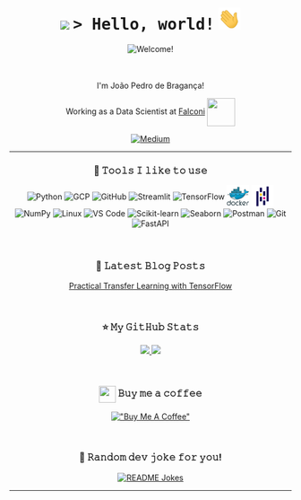 <div align="center">
<h1> <img src="https://emojis.slackmojis.com/emojis/images/1531849430/4246/blob-sunglasses.gif?1531849430" width="40"/> <tt>> Hello, world!</tt> <img src="https://github.com/ABSphreak/ABSphreak/blob/master/gifs/Hi.gif" width="40"></h1>
</div>

<div align="center" width="50">

<img src="https://github.com/JPedroBraganca/JPedroBraganca/blob/main/gifs/github_jp.gif" alt="Welcome!" width="480"/>

</div>
<br />
<br />

<div align="center">

I'm João Pedro de Bragança!

Working as a Data Scientist at [Falconi](https://www.falconi.com/) <img align="center" height="50" width="50" src="https://avatars.githubusercontent.com/u/43240208?s=200&v=4">

[![Medium](https://img.shields.io/badge/medium-black?&style=flat-square&logo=medium&logoColor=white)](https://medium.com/@joaopedrodebraganca)
  
</div>

---

<div align="center">

### 🔧 𝚃𝚘𝚘𝚕𝚜 𝙸 𝚕𝚒𝚔𝚎 𝚝𝚘 𝚞𝚜𝚎

<img align="center" alt="Python" height="40" width="40" src="https://static.cdnlogo.com/logos/p/3/python.svg" />
<img align="center" alt="GCP" height="40" width="40" src="https://static.cdnlogo.com/logos/g/75/google-cloud.svg" />
<img align="center" alt="GitHub" height="40" width="40" src="https://cdn.jsdelivr.net/npm/simple-icons@v5/icons/github.svg" />
<img align="center" alt="Streamlit" height="40" width="40" src="https://avatars.githubusercontent.com/u/45109972?s=200&v=4" />
<img align="center" alt="TensorFlow" height="40" width="40"src="https://static.cdnlogo.com/logos/t/82/tensorflow.svg" />
<img align="center" alt="Docker" height="40" width="40" src="https://raw.githubusercontent.com/devicons/devicon/master/icons/docker/docker-original-wordmark.svg" />
<img align="center" alt="Pandas" height="40" width="40" src="https://raw.githubusercontent.com/devicons/devicon/2ae2a900d2f041da66e950e4d48052658d850630/icons/pandas/pandas-original.svg" />
<img align="center" alt="NumPy" height="40" width="40" src="https://cdn.worldvectorlogo.com/logos/numpy-1.svg" />
<img align="center" alt="Linux" height="40" width="40" src="https://static.cdnlogo.com/logos/l/21/linux-tux.svg" />
<img align="center" alt="VS Code" height="40" width="40" src="https://cdn.worldvectorlogo.com/logos/visual-studio-code-1.svg" />
<img align="center" alt="Scikit-learn" height="40" width="40" src="https://upload.wikimedia.org/wikipedia/commons/0/05/Scikit_learn_logo_small.svg" />
<img align="center" alt="Seaborn" height="40" width="40" src="https://seaborn.pydata.org/_images/logo-mark-lightbg.svg" />
<img align="center" alt="Postman" height="40" width="40" src="https://www.vectorlogo.zone/logos/getpostman/getpostman-icon.svg" />
<img align="center" alt="Git" height="40" width="40" src="https://www.vectorlogo.zone/logos/git-scm/git-scm-icon.svg" />
<img align="center" alt="FastAPI" height="40" width="40" src="https://cdn.worldvectorlogo.com/logos/fastapi.svg" />

<br />
</div>

<br />
<br />

<div align="center">

### 📕 𝙻𝚊𝚝𝚎𝚜𝚝 𝙱𝚕𝚘𝚐 𝙿𝚘𝚜𝚝𝚜

  
   [Practical Transfer Learning with TensorFlow](https://medium.com/@joaopedrodebraganca/practical-transfer-learning-with-tensorflow-1f16bb9ac379)



</div>

<br />

<div align="center">

### ⭐ 𝙼𝚢 𝙶𝚒𝚝𝙷𝚞𝚋 𝚂𝚝𝚊𝚝𝚜

<p align="center">
<a href="https://github.com/JPedroBraganca">
  <img height="160em" src="https://github-readme-stats-eight-theta.vercel.app/api?username=JPedroBraganca&show_icon  s=true&theme=algolia&include_all_commits=true&count_private=true"/>
  <img height="160em" src="https://github-readme-stats-eight-theta.vercel.app/api/top-langs/?username=JPedroBraganca&layout=compact&langs_count=8&theme=algolia"/>
</a>
</p>

</div>

<br />

<div align="center">

### <img align="center" height="30" width="30" src="https://cdn.jsdelivr.net/npm/simple-icons@v5/icons/buymeacoffee.svg" /> 𝙱𝚞𝚢 𝚖𝚎 𝚊 𝚌𝚘𝚏𝚏𝚎𝚎

[!["Buy Me A Coffee"](https://www.buymeacoffee.com/assets/img/custom_images/orange_img.png)](https://www.buymeacoffee.com/JPedroBraganca)

<br />
  
### 🤣 𝚁𝚊𝚗𝚍𝚘𝚖 𝚍𝚎𝚟 𝚓𝚘𝚔𝚎 𝚏𝚘𝚛 𝚢𝚘𝚞!
<a href="https://readme-jokes.vercel.app"><img align="center" src="https://readme-jokes.vercel.app/api?bgColor=%23073b4c&textColor=%2306d6a0&aColor=%2306d6a0&borderColor=%2306d6a0" alt="README Jokes"></a>

---
</div>
